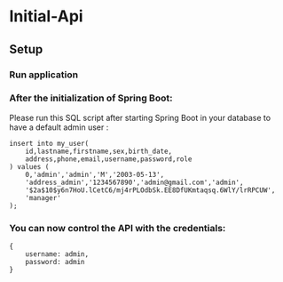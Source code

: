 # Initial-Api

## Setup

### Run application

### After the initialization of Spring Boot:

Please run this SQL script after starting Spring Boot in your database to have a
default admin user :

    insert into my_user(
        id,lastname,firstname,sex,birth_date,
        address,phone,email,username,password,role
    ) values (
        0,'admin','admin','M','2003-05-13',
        'address_admin','1234567890','admin@gmail.com','admin',
        '$2a$10$y6n7HoU.lCetC6/mj4rPLOdbSk.EE8DfUKmtaqsq.6WlY/lrRPCUW',
        'manager'
    );

### You can now control the API with the credentials:

    {
        username: admin,
        password: admin
    }